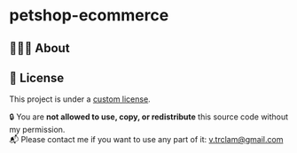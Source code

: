 # petshop-ecommerce
## 🙋🏻‍♀️ About
## 📄 License

This project is under a [custom license](./LICENSE).

🔒 You are **not allowed to use, copy, or redistribute** this source code without my permission.  
📬 Please contact me if you want to use any part of it: v.trclam@gmail.com